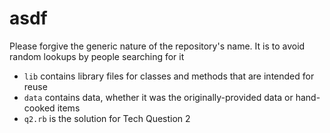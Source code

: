 # asdf
Please forgive the generic nature of the repository's name.  It is to avoid random lookups by people searching for it
* `lib` contains library files for classes and methods that are intended for reuse
* `data` contains data, whether it was the originally-provided data or hand-cooked items
* `q2.rb` is the solution for Tech Question 2
